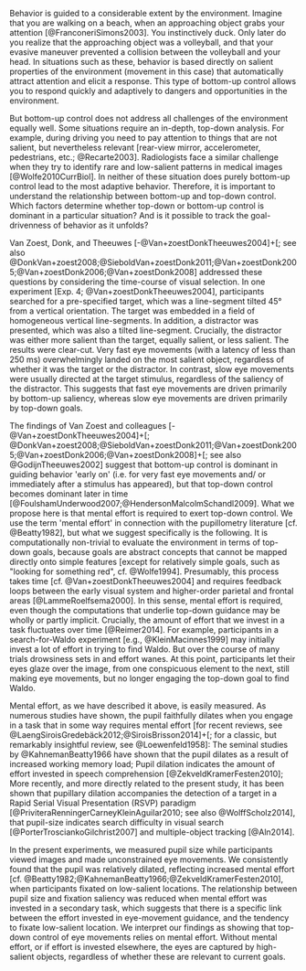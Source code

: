 Behavior is guided to a considerable extent by the environment. Imagine that you are walking on a beach, when an approaching object grabs your attention [@FranconeriSimons2003]. You instinctively duck. Only later do you realize that the approaching object was a volleyball, and that your evasive maneuver prevented a collision between the volleyball and your head. In situations such as these, behavior is based directly on salient properties of the environment (movement in this case) that automatically attract attention and elicit a response. This type of bottom-up control allows you to respond quickly and adaptively to dangers and opportunities in the environment.

But bottom-up control does not address all challenges of the environment equally well. Some situations require an in-depth, top-down analysis. For example, during driving you need to pay attention to things that are not salient, but nevertheless relevant [rear-view mirror, accelerometer, pedestrians, etc.; @Recarte2003]. Radiologists face a similar challenge when they try to identify rare and low-salient patterns in medical images [@Wolfe2010CurrBiol]. In neither of these situation does purely bottom-up control lead to the most adaptive behavior. Therefore, it is important to understand the relationship between bottom-up and top-down control. Which factors determine whether top-down or bottom-up control is dominant in a particular situation? And is it possible to track the goal-drivenness of behavior as it unfolds?

Van Zoest, Donk, and Theeuwes [-@Van+zoestDonkTheeuwes2004]+[; see also @DonkVan+zoest2008;@SieboldVan+zoestDonk2011;@Van+zoestDonk2005;@Van+zoestDonk2006;@Van+zoestDonk2008] addressed these questions by considering the time-course of visual selection. In one experiment [Exp. 4; @Van+zoestDonkTheeuwes2004], participants searched for a pre-specified target, which was a line-segment tilted 45° from a vertical orientation. The target was embedded in a field of homogeneous vertical line-segments. In addition, a distractor was presented, which was also a tilted line-segment. Crucially, the distractor was either more salient than the target, equally salient, or less salient. The results were clear-cut. Very fast eye movements (with a latency of less than 250 ms) overwhelmingly landed on the most salient object, regardless of whether it was the target or the distractor. In contrast, slow eye movements were usually directed at the target stimulus, regardless of the saliency of the distractor. This suggests that fast eye movements are driven primarily by bottom-up saliency, whereas slow eye movements are driven primarily by top-down goals.

The findings of Van Zoest and colleagues [-@Van+zoestDonkTheeuwes2004]+[; @DonkVan+zoest2008;@SieboldVan+zoestDonk2011;@Van+zoestDonk2005;@Van+zoestDonk2006;@Van+zoestDonk2008]+[; see also @GodijnTheeuwes2002] suggest that bottom-up control is dominant in guiding behavior 'early on' (i.e. for very fast eye movements and/ or immediately after a stimulus has appeared), but that top-down control becomes dominant later in time [@FoulshamUnderwood2007;@HendersonMalcolmSchandl2009]. What we propose here is that mental effort is required to exert top-down control. We use the term 'mental effort' in connection with the pupillometry literature [cf. @Beatty1982], but what we suggest specifically is the following. It is computationally non-trivial to evaluate the environment in terms of top-down goals, because goals are abstract concepts that cannot be mapped directly onto simple features [except for relatively simple goals, such as "looking for something red", cf. @Wolfe1994]. Presumably, this process takes time [cf. @Van+zoestDonkTheeuwes2004] and requires feedback loops between the early visual system and higher-order parietal and frontal areas [@LammeRoelfsema2000]. In this sense, mental effort is required, even though the computations that underlie top-down guidance may be wholly or partly implicit. Crucially, the amount of effort that we invest in a task fluctuates over time [@Reimer2014]. For example, participants in a search-for-Waldo experiment [e.g., @KleinMacinnes1999] may initially invest a lot of effort in trying to find Waldo. But over the course of many trials drowsiness sets in and effort wanes. At this point, participants let their eyes glaze over the image, from one conspicuous element to the next, still making eye movements, but no longer engaging the top-down goal to find Waldo. 

Mental effort, as we have described it above, is easily measured. As numerous studies have shown, the pupil faithfully dilates when you engage in a task that in some way requires mental effort [for recent reviews, see @LaengSiroisGredebäck2012;@SiroisBrisson2014]+[; for a classic, but remarkably insightful review, see @Loewenfeld1958]: The seminal studies by @KahnemanBeatty1966 have shown that the pupil dilates as a result of increased working memory load; Pupil dilation indicates the amount of effort invested in speech comprehension [@ZekveldKramerFesten2010]; More recently, and more directly related to the present study, it has been shown that pupillary dilation accompanies the detection of a target in a Rapid Serial Visual Presentation (RSVP) paradigm [@PriviteraRenningerCarneyKleinAguilar2010; see also @WolffScholz2014], that pupil-size indicates search difficulty in visual search [@PorterTrosciankoGilchrist2007] and multiple-object tracking [@Aln2014].

In the present experiments, we measured pupil size while participants viewed images and made unconstrained eye movements. We consistently found that the pupil was relatively dilated, reflecting increased mental effort [cf. @Beatty1982;@KahnemanBeatty1966;@ZekveldKramerFesten2010], when participants fixated on low-salient locations. The relationship between pupil size and fixation saliency was reduced when mental effort was invested in a secondary task, which suggests that there is a specific link between the effort invested in eye-movement guidance, and the tendency to fixate low-salient location. We interpret our findings as showing that top-down control of eye movements relies on mental effort. Without mental effort, or if effort is invested elsewhere, the eyes are captured by high-salient objects, regardless of whether these are relevant to current goals.
